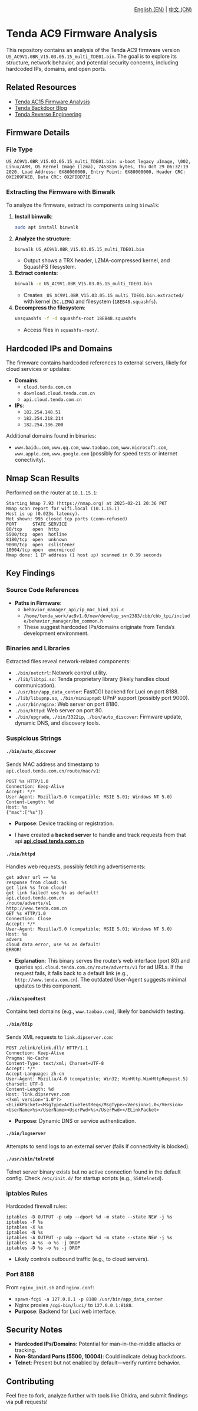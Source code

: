<div align="right">
  <a href="README.md">English (EN)</a> | 
  <a href="README-cn.md">中文 (CN)</a>
</div>


# Tenda AC9 Firmware Analysis

This repository contains an analysis of the Tenda AC9 firmware version `US_AC9V1.0BR_V15.03.05.15_multi_TDE01.bin`. The goal is to explore its structure, network behavior, and potential security concerns, including hardcoded IPs, domains, and open ports.

## Related Resources
- [Tenda AC15 Firmware Analysis](https://github.com/SC0p30N3/Tenda-AC15-Firmware-V15.03.05.18)
- [Tenda Backdoor Blog](https://ea.github.io/blog/2013/10/18/tenda-backdoor/)
- [Tenda Reverse Engineering](https://github.com/latonita/tenda-reverse)

## Firmware Details
### File Type
```
US_AC9V1.0BR_V15.03.05.15_multi_TDE01.bin: u-boot legacy uImage, \002, Linux/ARM, OS Kernel Image (lzma), 7458816 bytes, Thu Oct 29 06:32:19 2020, Load Address: 0X80000000, Entry Point: 0X80008000, Header CRC: 0XE209FAEB, Data CRC: 0X2FDDD71E
```

### Extracting the Firmware with Binwalk
To analyze the firmware, extract its components using `binwalk`:
1. **Install binwalk**:
   ```bash
   sudo apt install binwalk
   ```
2. **Analyze the structure**:
   ```bash
   binwalk US_AC9V1.0BR_V15.03.05.15_multi_TDE01.bin
   ```
   - Output shows a TRX header, LZMA-compressed kernel, and SquashFS filesystem.
3. **Extract contents**:
   ```bash
   binwalk -e US_AC9V1.0BR_V15.03.05.15_multi_TDE01.bin
   ```
   - Creates `_US_AC9V1.0BR_V15.03.05.15_multi_TDE01.bin.extracted/` with kernel (`5C.LZMA`) and filesystem (`18EB48.squashfs`).
4. **Decompress the filesystem**:
   ```bash
   unsquashfs -f -d squashfs-root 18EB48.squashfs
   ```
   - Access files in `squashfs-root/`.

## Hardcoded IPs and Domains
The firmware contains hardcoded references to external servers, likely for cloud services or updates:
- **Domains**:
  - `cloud.tenda.com.cn`
  - `download.cloud.tenda.com.cn`
  - `api.cloud.tenda.com.cn`
- **IPs**:
  - `182.254.148.51`
  - `182.254.218.214`
  - `182.254.136.200`

Additional domains found in binaries:
- `www.baidu.com`, `www.qq.com`, `www.taobao.com`, `www.microsoft.com`, `www.apple.com`, `www.google.com` (possibly for speed tests or internet conectivity).

## Nmap Scan Results
Performed on the router at `10.1.15.1`:
```
Starting Nmap 7.93 (https://nmap.org) at 2025-02-21 20:36 PKT
Nmap scan report for wifi.local (10.1.15.1)
Host is up (0.023s latency).
Not shown: 995 closed tcp ports (conn-refused)
PORT      STATE SERVICE
80/tcp    open  http
5500/tcp  open  hotline
8180/tcp  open  unknown
9000/tcp  open  cslistener
10004/tcp open  emcrmirccd
Nmap done: 1 IP address (1 host up) scanned in 0.39 seconds
```

## Key Findings
### Source Code References
- **Paths in Firmware**:
  - `behavior_manager_api/ip_mac_bind_api.c`
  - `/home/tenda_work/ac9v1.0/new/develop_svn2383/cbb/cbb_tpi/include/behavior_manager/bm_common.h`
  - These suggest hardcoded IPs/domains originate from Tenda’s development environment.

### Binaries and Libraries
Extracted files reveal network-related components:
- `./bin/netctrl`: Network control utility.
- `./lib/libtpi.so`: Tenda proprietary library (likely handles cloud communication).
- `./usr/bin/app_data_center`: FastCGI backend for Luci on port 8188.
- `./lib/libupnp.so`, `./bin/miniupnpd`: UPnP support (possibly port 9000).
- `./usr/bin/nginx`: Web server on port 8180.
- `./bin/httpd`: Web server on port 80.
- `./bin/upgrade`, `./bin/3322ip`, `./bin/auto_discover`: Firmware update, dynamic DNS, and discovery tools.

### Suspicious Strings
#### `./bin/auto_discover`
Sends MAC address and timestamp to `api.cloud.tenda.com.cn/route/mac/v1`:
```http
POST %s HTTP/1.0
Connection: Keep-Alive
Accept: */*
User-Agent: Mozilla/5.0 (compatible; MSIE 5.01; Windows NT 5.0)
Content-Length: %d
Host: %s
{"mac":["%s"]}
```
- **Purpose**: Device tracking or registration.

- I have created a **backed server** to handle and track requests from that api [**api.cloud.tenda.com.cn**](https://github.com/mrxehmad/api.cloud.tenda.com.cn)

#### `./bin/httpd`
Handles web requests, possibly fetching advertisements:
```
get adver url == %s
response from cloud: %s
get link %s from cloud!
get link failed! use %s as default!
api.cloud.tenda.com.cn
/route/adverts/v1
http://www.tenda.com.cn
GET %s HTTP/1.0
Connection: Close
Accept: */*
User-Agent: Mozilla/5.0 (compatible; MSIE 5.01; Windows NT 5.0)
Host: %s
advers
cloud data error, use %s as default!
ERROR!
```
- **Explanation**: This binary serves the router’s web interface (port 80) and queries `api.cloud.tenda.com.cn/route/adverts/v1` for ad URLs. If the request fails, it falls back to a default link (e.g., `http://www.tenda.com.cn`). The outdated User-Agent suggests minimal updates to this component.

#### `./bin/speedtest`
Contains test domains (e.g., `www.taobao.com`), likely for bandwidth testing.

#### `./bin/88ip`
Sends XML requests to `link.dipserver.com`:
```http
POST /elink/elink.dll/ HTTP/1.1
Connection: Keep-Alive
Pragma: No-Cache
Content-Type: text/xml; Charset=UTF-8
Accept: */*
Accept-Language: zh-cn
User-Agent: Mozilla/4.0 (compatible; Win32; WinHttp.WinHttpRequest.5)
charset: UTF-8
Content-Length: %d
Host: link.dipserver.com
<?xml version="1.0"?>
<ELinkPacket><MsgType>ActiveTestReq</MsgType><Version>1.0</Version><UserName>%s</UserName><UserPwd>%s</UserPwd></ELinkPacket>
```
- **Purpose**: Dynamic DNS or service authentication.

#### `./bin/logserver`
Attempts to send logs to an external server (fails if connectivity is blocked).

#### `./usr/sbin/telnetd`
Telnet server binary exists but no active connection found in the default config. Check `/etc/init.d/` for startup scripts (e.g., `S50telnetd`).

### iptables Rules
Hardcoded firewall rules:
```
iptables -D OUTPUT -p udp --dport %d -m state --state NEW -j %s
iptables -F %s
iptables -X %s
iptables -N %s
iptables -A OUTPUT -p udp --dport %d -m state --state NEW -j %s
iptables -A %s -o %s -j DROP
iptables -D %s -o %s -j DROP
```
- Likely controls outbound traffic (e.g., to cloud servers).

### Port 8188
From `nginx_init.sh` and `nginx.conf`:
- `spawn-fcgi -a 127.0.0.1 -p 8188 /usr/bin/app_data_center`
- Nginx proxies `/cgi-bin/luci/` to `127.0.0.1:8188`.
- **Purpose**: Backend for Luci web interface.

## Security Notes
- **Hardcoded IPs/Domains**: Potential for man-in-the-middle attacks or tracking.
- **Non-Standard Ports (5500, 10004)**: Could indicate debug backdoors.
- **Telnet**: Present but not enabled by default—verify runtime behavior.

## Contributing
Feel free to fork, analyze further with tools like Ghidra, and submit findings via pull requests!
